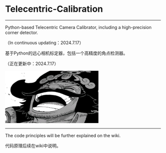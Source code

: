 # Telecentric-Calibration 
***
Python-based Telecentric Camera Calibrator, including 
a high-precision corner detector.

（In continuous updating：2024.7.17）

基于Python的远心相机标定器，包括一个高精度的角点检测器。

（正在更新中：2024.7.17）

<img src=".github/image/Roger.png" width="60%" height="170">

***
The code principles will be further explained on the wiki.

代码原理后续在wiki中说明。
